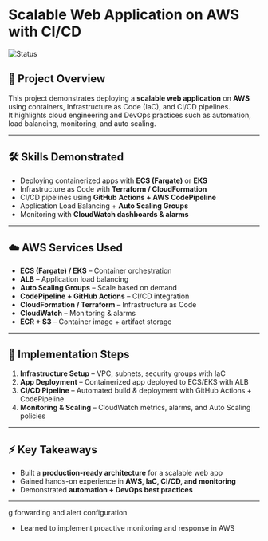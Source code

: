 # Scalable Web Application on AWS with CI/CD  
![Status](https://img.shields.io/badge/status-Completed-brightgreen)

## 🚀 Project Overview  
This project demonstrates deploying a **scalable web application** on **AWS** using containers, Infrastructure as Code (IaC), and CI/CD pipelines.  
It highlights cloud engineering and DevOps practices such as automation, load balancing, monitoring, and auto scaling.  

---

## 🛠 Skills Demonstrated  
- Deploying containerized apps with **ECS (Fargate)** or **EKS**  
- Infrastructure as Code with **Terraform / CloudFormation**  
- CI/CD pipelines using **GitHub Actions + AWS CodePipeline**  
- Application Load Balancing + **Auto Scaling Groups**  
- Monitoring with **CloudWatch dashboards & alarms**  

---

## ☁️ AWS Services Used  
- **ECS (Fargate) / EKS** – Container orchestration  
- **ALB** – Application load balancing  
- **Auto Scaling Groups** – Scale based on demand  
- **CodePipeline + GitHub Actions** – CI/CD integration  
- **CloudFormation / Terraform** – Infrastructure as Code  
- **CloudWatch** – Monitoring & alarms  
- **ECR + S3** – Container image + artifact storage  

---

## 📌 Implementation Steps  
1. **Infrastructure Setup** – VPC, subnets, security groups with IaC  
2. **App Deployment** – Containerized app deployed to ECS/EKS with ALB  
3. **CI/CD Pipeline** – Automated build & deployment with GitHub Actions + CodePipeline  
4. **Monitoring & Scaling** – CloudWatch metrics, alarms, and Auto Scaling policies  

---

## ⚡ Key Takeaways  
- Built a **production-ready architecture** for a scalable web app  
- Gained hands-on experience in **AWS, IaC, CI/CD, and monitoring**  
- Demonstrated **automation + DevOps best practices**  

---
g forwarding and alert configuration  
- Learned to implement proactive monitoring and response in AWS  
